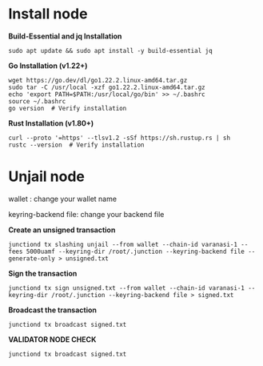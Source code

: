 # Install node
**Build-Essential and jq Installation**
```
sudo apt update && sudo apt install -y build-essential jq
```
**Go Installation (v1.22+)**
```
wget https://go.dev/dl/go1.22.2.linux-amd64.tar.gz  
sudo tar -C /usr/local -xzf go1.22.2.linux-amd64.tar.gz  
echo 'export PATH=$PATH:/usr/local/go/bin' >> ~/.bashrc  
source ~/.bashrc  
go version  # Verify installation  
```

**Rust Installation (v1.80+)**
```
curl --proto '=https' --tlsv1.2 -sSf https://sh.rustup.rs | sh 
rustc --version  # Verify installation  
```
# Unjail node 

wallet : change your wallet name

keyring-backend file: change your backend file

**Create an unsigned transaction**
```
junctiond tx slashing unjail --from wallet --chain-id varanasi-1 --fees 5000uamf --keyring-dir /root/.junction --keyring-backend file --generate-only > unsigned.txt
```

**Sign the transaction**
```
junctiond tx sign unsigned.txt --from wallet --chain-id varanasi-1 --keyring-dir /root/.junction --keyring-backend file > signed.txt
```

**Broadcast the transaction**
```
junctiond tx broadcast signed.txt
```

**VALIDATOR NODE CHECK**
```
junctiond tx broadcast signed.txt
```
